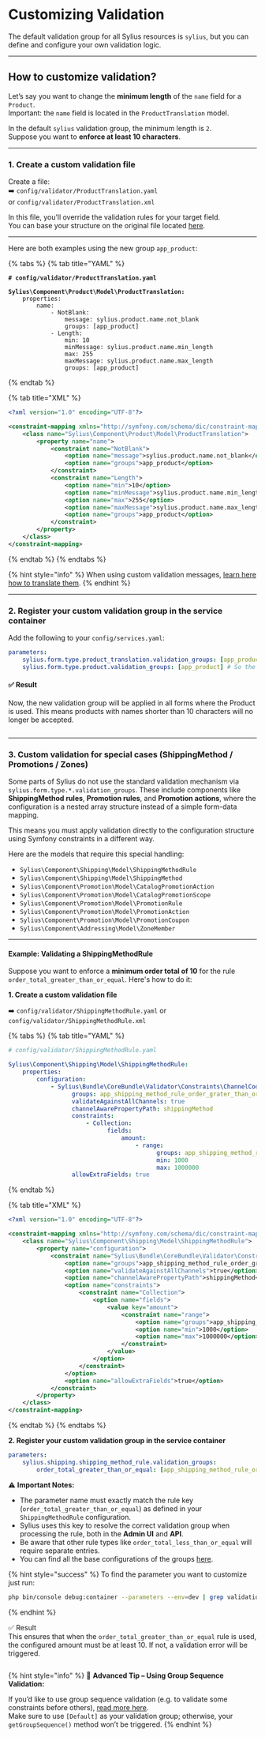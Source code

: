 # Customizing Validation

The default validation group for all Sylius resources is `sylius`, but you can define and configure your own validation logic.

***

## How to customize validation?

Let’s say you want to change the **minimum length** of the `name` field for a `Product`.\
Important: the `name` field is located in the `ProductTranslation` model.

In the default `sylius` validation group, the minimum length is `2`.\
Suppose you want to **enforce at least 10 characters**.

***

### 1. Create a custom validation file

Create a file:\
➡️ `config/validator/ProductTranslation.yaml` \
or `config/validator/ProductTranslation.xml`

In this file, you’ll override the validation rules for your target field.\
You can base your structure on the original file located [he](https://github.com/Sylius/Sylius/blob/v2.0.7/src/Sylius/Bundle/ProductBundle/Resources/config/validation/ProductTranslation.xml)[re](https://github.com/Sylius/Sylius/blob/v2.0.7/src/Sylius/Bundle/ProductBundle/Resources/config/validation/ProductTranslation.xml).

***

Here are both examples using the new group `app_product`:

{% tabs %}
{% tab title="YAML" %}
<pre class="language-yaml"><code class="lang-yaml"><strong># config/validator/ProductTranslation.yaml
</strong><strong>
</strong><strong>Sylius\Component\Product\Model\ProductTranslation:
</strong>    properties:
        name:
            - NotBlank:
                message: sylius.product.name.not_blank
                groups: [app_product]
            - Length:
                min: 10
                minMessage: sylius.product.name.min_length
                max: 255
                maxMessage: sylius.product.name.max_length
                groups: [app_product]
</code></pre>
{% endtab %}

{% tab title="XML" %}
```xml
<?xml version="1.0" encoding="UTF-8"?>

<constraint-mapping xmlns="http://symfony.com/schema/dic/constraint-mapping" xmlns:xsi="http://www.w3.org/2001/XMLSchema-instance" xsi:schemaLocation="http://symfony.com/schema/dic/constraint-mapping http://symfony.com/schema/dic/services/constraint-mapping-1.0.xsd">
    <class name="Sylius\Component\Product\Model\ProductTranslation">
        <property name="name">
            <constraint name="NotBlank">
                <option name="message">sylius.product.name.not_blank</option>
                <option name="groups">app_product</option>
            </constraint>
            <constraint name="Length">
                <option name="min">10</option>
                <option name="minMessage">sylius.product.name.min_length</option>
                <option name="max">255</option>
                <option name="maxMessage">sylius.product.name.max_length</option>
                <option name="groups">app_product</option>
            </constraint>
        </property>
    </class>
</constraint-mapping>
```
{% endtab %}
{% endtabs %}

{% hint style="info" %}
When using custom validation messages, [learn here how to translate them](https://symfony.com/doc/current/validation/translations.html).
{% endhint %}

***

### 2. Register your custom validation group in the service container

Add the following to your `config/services.yaml`:

```yaml
parameters:
    sylius.form.type.product_translation.validation_groups: [app_product]
    sylius.form.type.product.validation_groups: [app_product] # So the Product class is aware of its translation validation
```

#### ✅ Result

Now, the new validation group will be applied in all forms where the Product \
&#x20;is used. This means products with names shorter than 10 characters will no longer be accepted.

<figure><img src="../.gitbook/assets/image (30).png" alt=""><figcaption></figcaption></figure>

***

### 3. Custom validation for special cases (ShippingMethod / Promotions / Zones)

Some parts of Sylius do not use the standard validation mechanism via `sylius.form.type.*.validation_groups`. These include components like **ShippingMethod rules**, **Promotion rules**, and **Promotion actions**, where the configuration is a nested array structure instead of a simple form-data mapping.

This means you must apply validation directly to the configuration structure using Symfony constraints in a different way.

Here are the models that require this special handling:

* `Sylius\Component\Shipping\Model\ShippingMethodRule`
* `Sylius\Component\Shipping\Model\ShippingMethod`&#x20;
* `Sylius\Component\Promotion\Model\CatalogPromotionAction`
* `Sylius\Component\Promotion\Model\CatalogPromotionScope`
* `Sylius\Component\Promotion\Model\PromotionRule`
* `Sylius\Component\Promotion\Model\PromotionAction`
* `Sylius\Component\Promotion\Model\PromotionCoupon`
* `Sylius\Component\Addressing\Model\ZoneMember`

***

#### Example: Validating a ShippingMethodRule

Suppose you want to enforce a **minimum order total of 10** for the rule `order_total_greater_than_or_equal`. Here's how to do it:

**1. Create a custom validation file**

➡️ `config/validator/ShippingMethodRule.yaml` or `config/validator/ShippingMethodRule.xml`

{% tabs %}
{% tab title="YAML" %}
```yaml
# config/validator/ShippingMethodRule.yaml

Sylius\Component\Shipping\Model\ShippingMethodRule:
    properties:
        configuration:
            - Sylius\Bundle\CoreBundle\Validator\Constraints\ChannelCodeCollection:
                  groups: app_shipping_method_rule_order_grater_than_or_equal
                  validateAgainstAllChannels: true
                  channelAwarePropertyPath: shippingMethod
                  constraints:
                      - Collection:
                            fields:
                                amount:
                                    - range:
                                          groups: app_shipping_method_rule_order_grater_than_or_equal
                                          min: 1000
                                          max: 1000000
                  allowExtraFields: true
```
{% endtab %}

{% tab title="XML" %}
```xml
<?xml version="1.0" encoding="UTF-8"?>

<constraint-mapping xmlns="http://symfony.com/schema/dic/constraint-mapping" xmlns:xsi="http://www.w3.org/2001/XMLSchema-instance" xsi:schemaLocation="http://symfony.com/schema/dic/constraint-mapping http://symfony.com/schema/dic/services/constraint-mapping-1.0.xsd">
    <class name="Sylius\Component\Shipping\Model\ShippingMethodRule">
        <property name="configuration">
            <constraint name="Sylius\Bundle\CoreBundle\Validator\Constraints\ChannelCodeCollection">
                <option name="groups">app_shipping_method_rule_order_grater_than_or_equal</option>
                <option name="validateAgainstAllChannels">true</option>
                <option name="channelAwarePropertyPath">shippingMethod</option>
                <option name="constraints">
                    <constraint name="Collection">
                        <option name="fields">
                            <value key="amount">
                                <constraint name="range">
                                    <option name="groups">app_shipping_method_rule_order_grater_than_or_equal</option>
                                    <option name="min">1000</option>
                                    <option name="max">1000000</option>
                                </constraint>
                            </value>
                        </option>
                    </constraint>
                </option>
                <option name="allowExtraFields">true</option>
            </constraint>
        </property>
    </class>
</constraint-mapping>
```
{% endtab %}
{% endtabs %}

**2. Register your custom validation group in the service container**

```yaml
parameters:
    sylius.shipping.shipping_method_rule.validation_groups:
        order_total_greater_than_or_equal: [app_shipping_method_rule_order_grater_than_or_equal]
```

⚠️ **Important Notes:**

* The parameter name must exactly match the rule key (`order_total_greater_than_or_equal`) as defined in your `ShippingMethodRule` configuration.
* Sylius uses this key to resolve the correct validation group when processing the rule, both in the **Admin UI** and **API**.
* Be aware that other rule types like `order_total_less_than_or_equal` will require separate entries.
* You can find all the base configurations of the groups [here](https://github.com/Sylius/Sylius/tree/v2.0.7/src/Sylius/Bundle/CoreBundle/Resources/config/app/sylius).

{% hint style="success" %}
To find the parameter you want to customize just run:

```bash
php bin/console debug:container --parameters --env=dev | grep validation_groups
```
{% endhint %}

✅ Result\
This ensures that when the `order_total_greater_than_or_equal` rule is used, the configured amount must be at least 10. If not, a validation error will be triggered.

<figure><img src="../.gitbook/assets/image (29).png" alt=""><figcaption></figcaption></figure>

{% hint style="info" %}
🧠 **Advanced Tip – Using Group Sequence Validation:**

If you’d like to use group sequence validation (e.g. to validate some constraints before others), [read more here](https://symfony.com/doc/current/validation/sequence_provider.html).\
Make sure to use `[Default]` as your validation group; otherwise, your `getGroupSequence()` method won’t be triggered.
{% endhint %}
